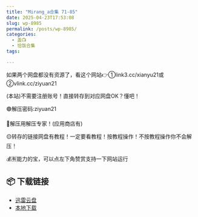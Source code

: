 ```yaml
---
title: "Mirang_a合集 71-85"
date: 2025-04-23T17:53:08
slug: wp-8985
permalink: /posts/wp-8985/
categories:
  - 盖📺
  - 恰饭合集
tags:

---
```


如果两个网盘都没有资源了，看这个网站👉①link3.cc/xianyu21或②vlink.cc/ziyuan21

(本站)不需要注册账号！直接转存到对应网盘OK？懂吧！

🟢解压密码:ziyuan21

🔵解压用解压专家！(应用商店有)

🟡转存的链接网盘有教程！一定要看教程！按教程操作！不按教程操作你不会解压！

💰🈶能力的宝，可以点左下角赞赏支持一下网站运行

## 📦 下载链接
- [迅雷云盘](https://blziyuan21.com/pay-download/8985?key=a3fb803d18&down_id=0)
- [本地下载](https://blziyuan21.com/pay-download/8985?key=a3fb803d18&down_id=1)

